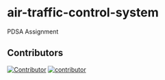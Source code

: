 # air-traffic-control-system
PDSA Assignment

## Contributors

[![Contributor](https://avatars1.githubusercontent.com/u/22878500?s=48&v=4)](https://github.com/juniorZed)
[![contributor](https://avatars1.githubusercontent.com/u/30007068?s=48&v=4)](https://github.com/tmjayalath)
